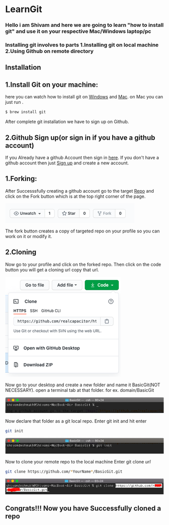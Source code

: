 # LearnGit 

### Hello i am Shivam and here we are going to learn "how to install git" and use it on your respective Mac/Windows laptop/pc
### Installing git involves to parts 1.Installing git on local machine 2.Using Github on remote directory
## Installation
## 1.Install Git on your machine:
here you can watch how to install git on [Windows](https://www.youtube.com/watch?v=2j7fD92g-gE) and [Mac](https://www.youtube.com/watch?v=RLTCN0A29Ts).
on Mac you can just run .
```bash
$ brew install git
```
After complete git installation we have to sign up on Github.
## 2.Github Sign up(or sign in if you have a github account)
If you Already have a github Account then sign in [here](https://github.com/login). 
If you don't have a github account then just [Sign up](https://github.com/join) and create a new account.

## 1.Forking:

After Successsfully creating a github account go to the target [Repo](https://github.com/realcapacitor/LearnGit/) and click on the Fork button which is at the top right corner of the page.


![Test Image 4](/Images/fork.png)

The fork button creates a copy of targeted repo on your profile so you can work on it or modify it.

## 2.Cloning
Now go to your profile and click on the forked repo.
Then click on the code button you will get a cloning url copy that url.

![Test Image 5](/Images/clone.png)

Now go to your desktop and create a new folder and name it BasicGit(NOT NECESSARY).
open a terminal tab at that folder. for ex. domain/BasicGit


![Test Image 6](/Images/terminal.png)

Now declare that folder as a git local repo.
 Enter git init and hit enter
```bash
git init
``` 

![Test Image 7](/Images/gitinit.png)

Now to clone your remote repo to the local machine Enter git clone *url*
```bash
git clone https://github.com/*YourName*/BasicGit.git
```

![Test Image 8](/Images/cloned.png)

## Congrats!!! Now you have Successfully cloned a repo
